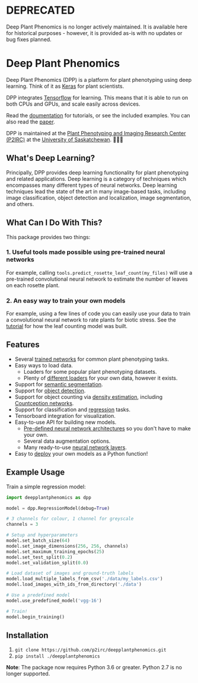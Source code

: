 # DEPRECATED

Deep Plant Phenomics is no longer actively maintained. It is available here for historical purposes - however, it is provided as-is with no updates or bug fixes planned.

# Deep Plant Phenomics

Deep Plant Phenomics (DPP) is a platform for plant phenotyping using deep learning. Think of it as [Keras](https://keras.io/) for plant scientists.

DPP integrates [Tensorflow](https://www.tensorflow.org/) for learning. This means that it is able to run on both CPUs and GPUs, and scale easily across devices.

Read the [doumentation](http://deep-plant-phenomics.readthedocs.io/en/latest/) for tutorials, or see the included examples. You can also read the [paper](http://journal.frontiersin.org/article/10.3389/fpls.2017.01190/full).

DPP is maintained at the [Plant Phenotyping and Imaging Research Center (P2IRC)](http://p2irc.usask.ca/) at the [University of Saskatchewan](https://www.usask.ca/). 🌾🇨🇦

## What's Deep Learning?

Principally, DPP provides deep learning functionality for plant phenotyping and related applications. Deep learning is a category of techniques which encompasses many different types of neural networks. Deep learning techniques lead the state of the art in many image-based tasks, including image classification, object detection and localization, image segmentation, and others.

## What Can I Do With This?

This package provides two things:

### 1. Useful tools made possible using pre-trained neural networks

For example, calling `tools.predict_rosette_leaf_count(my_files)` will use a pre-trained convolutional neural network to estimate the number of leaves on each rosette plant.

### 2. An easy way to train your own models

For example, using a few lines of code you can easily use your data to train a convolutional neural network to rate plants for biotic stress. See the [tutorial](http://deep-plant-phenomics.readthedocs.io/en/latest/Tutorial-Training-The-Leaf-Counter/) for how the leaf counting model was built.

## Features

- Several [trained networks](http://deep-plant-phenomics.readthedocs.io/en/latest/Tools/) for common plant phenotyping tasks.
- Easy ways to load data.
    - Loaders for some popular plant phenotyping datasets.
    - Plenty of [different loaders](http://deep-plant-phenomics.readthedocs.io/en/latest/Loaders/) for your own data, however it exists.
- Support for [semantic segmentation](http://deep-plant-phenomics.readthedocs.io/en/latest/Semantic-Segmentation/).
- Support for [object detection](http://deep-plant-phenomics.readthedocs.io/en/latest/Tutorial-Training-An-Object-Detector).
- Support for object counting via [density estimation](http://deep-plant-phenomics.readthedocs.io/en/latest/Tutorial-Object-Counting-with-Heatmaps), including [Countception networks](http://deep-plant-phenomics.readthedocs.io/en/latest/Tutorial-Object-Counting-with-Countception/).
- Support for classification and [regression](http://deep-plant-phenomics.readthedocs.io/en/latest/Tutorial-Training-The-Leaf-Counter) tasks.
- Tensorboard integration for visualization.
- Easy-to-use API for building new models.
    - [Pre-defined neural network architectures](http://deep-plant-phenomics.readthedocs.io/en/latest/Predefined-Model-Architectures) so you don't have to make your own.
    - Several data augmentation options.
    - Many ready-to-use [neural network layers](http://deep-plant-phenomics.readthedocs.io/en/latest/Neural-Network-Layers/).
- Easy to [deploy](http://deep-plant-phenomics.readthedocs.io/en/latest/Tutorial-Deployment/) your own models as a Python function!

## Example Usage

Train a simple regression model:

```python
import deepplantphenomics as dpp

model = dpp.RegressionModel(debug=True)

# 3 channels for colour, 1 channel for greyscale
channels = 3

# Setup and hyperparameters
model.set_batch_size(64)
model.set_image_dimensions(256, 256, channels)
model.set_maximum_training_epochs(25)
model.set_test_split(0.2)
model.set_validation_split(0.0)

# Load dataset of images and ground-truth labels
model.load_multiple_labels_from_csv('./data/my_labels.csv')
model.load_images_with_ids_from_directory('./data')

# Use a predefined model
model.use_predefined_model('vgg-16')

# Train!
model.begin_training()
```

## Installation

1. `git clone https://github.com/p2irc/deepplantphenomics.git`
2. `pip install ./deepplantphenomics`

**Note**: The package now requires Python 3.6 or greater. Python 2.7 is no longer supported.

